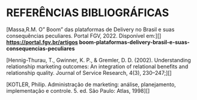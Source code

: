 # REFERÊNCIAS BIBLIOGRÁFICAS

[Massa,R.M. O” Boom” das plataformas de Delivery no Brasil e suas consequências peculiares. Portal FGV, 2022. Disponível em:][]
**https://portal.fgv.br/artigos boom-plataformas-delivery-brasil-e-suas-consequencias-peculiares**

[Hennig-Thurau, T., Gwinner, K. P., & Gremler, D. D. (2002). Understanding relationship marketing outcomes: An integration of relational benefits and relationship quality. Journal of Service Research, 4(3), 230–247;][]

[KOTLER, Philip. Administração de marketing: análise, planejamento, implementação e controle. 5. ed. São Paulo: Atlas, 1998][]